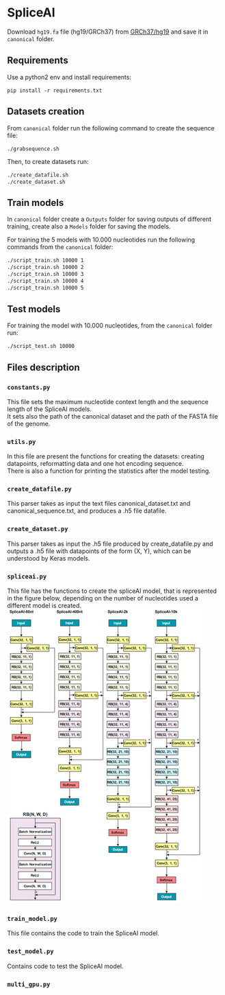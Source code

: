 # SpliceAI

Download ```hg19.fa``` file (hg19/GRCh37) from [GRCh37/hg19](http://hgdownload.cse.ucsc.edu/goldenPath/hg19/bigZips/hg19.fa.gz) and save it in ```canonical``` folder.

## Requirements
Use a python2 env and install requirements:
```
pip install -r requirements.txt
```

## Datasets creation
From ```canonical``` folder run the following command to create the sequence file:

```
./grabsequence.sh
```
Then, to create datasets run:

```
./create_datafile.sh  
./create_dataset.sh
``` 
## Train models
In ```canonical``` folder create a ```Outputs``` folder for saving outputs of different training, create also a ```Models``` folder for saving the models.

For training the 5 models with 10.000 nucleotides run the following commands from the ```canonical``` folder:
```
./script_train.sh 10000 1
./script_train.sh 10000 2
./script_train.sh 10000 3
./script_train.sh 10000 4
./script_train.sh 10000 5
```
## Test models
For training the model with 10.000 nucleotides, from the ```canonical``` folder run:
```
./script_test.sh 10000
```

## Files description 
### ```constants.py```
This file sets the maximum nucleotide context length and the sequence length of the SpliceAI models.  
It sets also the path of the canonical dataset and the path of the FASTA file of the genome.
### ```utils.py```
In this file are present the functions for creating the datasets: creating datapoints, reformatting data and one hot encoding sequence.   
There is also a function for printing the statistics after the model testing.
### ```create_datafile.py```
This parser takes as input the text files canonical_dataset.txt and canonical_sequence.txt, and produces a .h5 file datafile.
### ```create_dataset.py```
This parser takes as input the .h5 file produced by create_datafile.py and outputs a .h5 file with datapoints of the form (X, Y), which can be understood by Keras models.
### ```spliceai.py```
This file has the functions to create the spliceAI model, that is represented in the figure below, depending on the number of nucleotides used a different model is created.
![alt text](https://github.com/lucafumagalli/spliceai-thesis/blob/main/images/architectures.png)
### ```train_model.py```
This file contains the code to train the SpliceAI model.
### ```test_model.py```
Contains code to test the SpliceAI model.
### ```multi_gpu.py```


